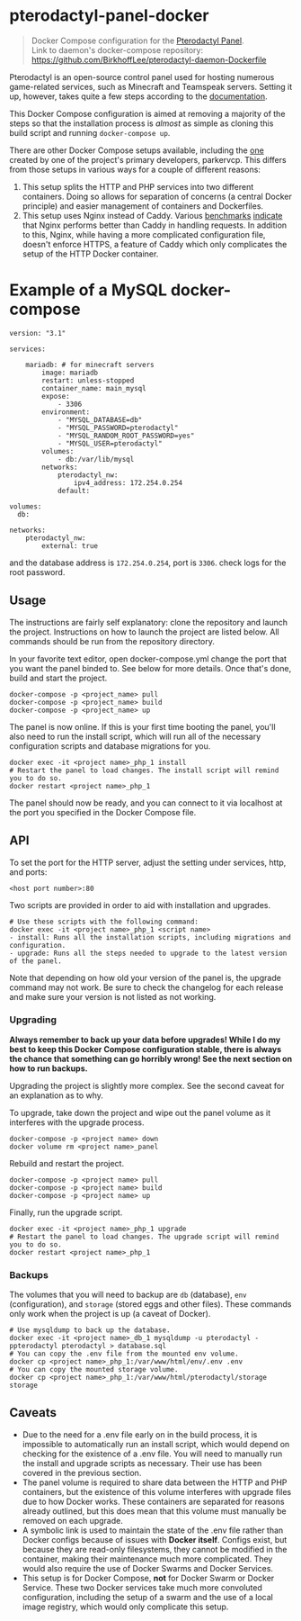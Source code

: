 # pterodactyl-panel-docker

> Docker Compose configuration for the [Pterodactyl Panel](https://github.com/Pterodactyl/Panel).  
  Link to daemon's docker-compose repository: https://github.com/BirkhoffLee/pterodactyl-daemon-Dockerfile

Pterodactyl is an open-source control panel used for hosting numerous game-related
services, such as Minecraft and Teamspeak servers. Setting it up, however, takes
quite a few steps according to the [documentation](https://docs.pterodactyl.io/docs).

This Docker Compose configuration is aimed at removing a majority of the steps so
that the installation process is *almost* as simple as cloning this build script and
running `docker-compose up`.

There are other Docker Compose setups available, including the [one](https://github.com/parkervcp/pterodactyl-panel-Dockerfile)
created by one of the project's primary developers, parkervcp. This differs from
those setups in various ways for a couple of different reasons:

1. This setup splits the HTTP and PHP services into two different containers. Doing
so allows for separation of concerns (a central Docker principle) and easier management
of containers and Dockerfiles.
2. This setup uses Nginx instead of Caddy. Various [benchmarks](https://community.centminmod.com/threads/caddy-http-2-server-benchmarks.5170/#post-34367)
[indicate](https://hackernoon.com/caddy-a-modern-web-server-vs-nginx-e9e4abc443e)
that Nginx performs better than Caddy in handling requests. In addition to this,
Nginx, while having a more complicated configuration file, doesn't enforce HTTPS,
a feature of Caddy which only complicates the setup of the HTTP Docker container.

# Example of a MySQL docker-compose
```
version: "3.1"

services:

    mariadb: # for minecraft servers
        image: mariadb
        restart: unless-stopped
        container_name: main_mysql
        expose:
            - 3306
        environment:
            - "MYSQL_DATABASE=db"
            - "MYSQL_PASSWORD=pterodactyl"
            - "MYSQL_RANDOM_ROOT_PASSWORD=yes"
            - "MYSQL_USER=pterodactyl"
        volumes:
            - db:/var/lib/mysql
        networks:
            pterodactyl_nw:
                ipv4_address: 172.254.0.254
            default:

volumes:
  db:

networks:
    pterodactyl_nw:
        external: true
```
and the database address is `172.254.0.254`, port is `3306`. check logs for the root password.

## Usage
The instructions are fairly self explanatory: clone the repository and launch the
project. Instructions on how to launch the project are listed below. All commands
should be run from the repository directory.

In your favorite text editor, open docker-compose.yml change the port that you want
the panel binded to. See below for more details. Once that's done, build and start
the project.
```
docker-compose -p <project_name> pull
docker-compose -p <project_name> build
docker-compose -p <project_name> up
```
The panel is now online. If this is your first time booting the panel, you'll also
need to run the install script, which will run all of the necessary configuration
scripts and database migrations for you.
```
docker exec -it <project name>_php_1 install
# Restart the panel to load changes. The install script will remind you to do so.
docker restart <project name>_php_1
```
The panel should now be ready, and you can connect to it via localhost at the port
you specified in the Docker Compose file.

## API
To set the port for the HTTP server, adjust the setting under services, http, and
ports:
```
<host port number>:80
```
Two scripts are provided in order to aid with installation and upgrades.
```
# Use these scripts with the following command:
docker exec -it <project name>_php_1 <script name>
- install: Runs all the installation scripts, including migrations and configuration.
- upgrade: Runs all the steps needed to upgrade to the latest version of the panel.
```
Note that depending on how old your version of the panel is, the upgrade command
may not work. Be sure to check the changelog for each release and make sure your
version is not listed as not working.

### Upgrading
**Always remember to back up your data before upgrades! While I do my best to keep
this Docker Compose configuration stable, there is always the chance that something
can go horribly wrong! See the next section on how to run backups.**

Upgrading the project is slightly more complex. See the second caveat for an explanation
as to why.

To upgrade, take down the project and wipe out the panel volume as it interferes
with the upgrade process.
```
docker-compose -p <project name> down
docker volume rm <project name>_panel
```
Rebuild and restart the project.
```
docker-compose -p <project name> pull
docker-compose -p <project name> build
docker-compose -p <project name> up
```
Finally, run the upgrade script.
```
docker exec -it <project name>_php_1 upgrade
# Restart the panel to load changes. The upgrade script will remind you to do so.
docker restart <project name>_php_1
```

### Backups
The volumes that you will need to backup are `db` (database), `env` (configuration),
and `storage` (stored eggs and other files). These commands only work when the project
is up (a caveat of Docker).
```
# Use mysqldump to back up the database.
docker exec -it <project name>_db_1 mysqldump -u pterodactyl -ppterodactyl pterodactyl > database.sql
# You can copy the .env file from the mounted env volume.
docker cp <project name>_php_1:/var/www/html/env/.env .env
# You can copy the mounted storage volume.
docker cp <project name>_php_1:/var/www/html/pterodactyl/storage storage
```

## Caveats
- Due to the need for a .env file early on in the build process, it is impossible
to automatically run an install script, which would depend on checking for the existence
of a .env file. You will need to manually run the install and upgrade scripts as
necessary. Their use has been covered in the previous section.
- The panel volume is required to share data between the HTTP and PHP containers,
but the existence of this volume interferes with upgrade files due to how Docker
works. These containers are separated for reasons already outlined, but this does
mean that this volume must manually be removed on each upgrade.
- A symbolic link is used to maintain the state of the .env file rather than Docker
configs because of issues with **Docker itself**. Configs exist, but because they
are read-only filesystems, they cannot be modified in the container, making their
maintenance much more complicated. They would also require the use of Docker Swarms
and Docker Services.
- This setup is for Docker Compose, **not** for Docker Swarm or Docker Service. These
two Docker services take much more convoluted configuration, including the setup
of a swarm and the use of a local image registry, which would only complicate this
setup.
